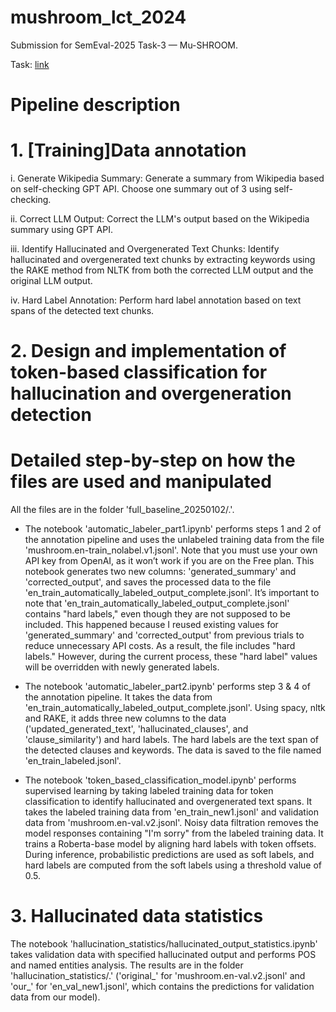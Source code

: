 # mushroom_lct_2024
Submission for SemEval-2025 Task-3 — Mu-SHROOM.

Task: [link](https://helsinki-nlp.github.io/shroom/)

# Pipeline description


# 1. [Training]Data annotation
  i. Generate Wikipedia Summary: Generate a summary from Wikipedia based on self-checking GPT API. Choose one summary out of 3 using self-checking.
  
  ii. Correct LLM Output: Correct the LLM's output based on the Wikipedia summary using GPT API.
  
  iii. Identify Hallucinated and Overgenerated Text Chunks: Identify hallucinated and overgenerated text chunks by extracting keywords using the RAKE method from NLTK from both the corrected LLM output and the original LLM output.
  
  iv. Hard Label Annotation: Perform hard label annotation based on text spans of the detected text chunks.
# 2. Design and implementation of token-based classification for hallucination and overgeneration detection

# Detailed step-by-step on how the files are used and manipulated

All the files are in the folder 'full_baseline_20250102/.'.

* The notebook 'automatic_labeler_part1.ipynb' performs steps 1 and 2 of the annotation pipeline and uses the unlabeled training data from the file 'mushroom.en-train_nolabel.v1.jsonl'. Note that you must use your own API key from OpenAI, as it won’t work if you are on the Free plan.
This notebook generates two new columns: 'generated_summary' and 'corrected_output', and saves the processed data to the file 'en_train_automatically_labeled_output_complete.jsonl'.
It’s important to note that 'en_train_automatically_labeled_output_complete.jsonl' contains "hard labels," even though they are not supposed to be included. This happened because I reused existing values for 'generated_summary' and 'corrected_output' from previous trials to reduce unnecessary API costs. As a result, the file includes "hard labels." However, during the current process, these "hard label" values will be overridden with newly generated labels.

* The notebook 'automatic_labeler_part2.ipynb' performs step 3 & 4 of the annotation pipeline. It takes the data from 'en_train_automatically_labeled_output_complete.jsonl'. Using spacy, nltk and RAKE, it adds three new columns to the data ('updated_generated_text', 'hallucinated_clauses', and 'clause_similarity') and hard labels. The hard labels are the text span of the detected clauses and keywords. The data is saved to the file named 'en_train_labeled.jsonl'.

* The notebook 'token_based_classification_model.ipynb' performs supervised learning by taking labeled training data for token classification to identify hallucinated and overgenerated text spans. It takes the labeled training data from 'en_train_new1.jsonl' and validation data from 'mushroom.en-val.v2.jsonl'. Noisy data filtration removes the model responses containing "I'm sorry" from the labeled training data. It trains a Roberta-base model by aligning hard labels with token offsets. During inference, probabilistic predictions are used as soft labels, and hard labels are computed from the soft labels using a threshold value of 0.5.

# 3. Hallucinated data statistics

The notebook 'hallucination_statistics/hallucinated_output_statistics.ipynb' takes validation data with specified hallucinated output and performs POS and named entities analysis. The results are in the folder 'hallucination_statistics/.' ('original_' for 'mushroom.en-val.v2.jsonl' and 'our_' for 'en_val_new1.jsonl', which contains the predictions for validation data from our model).
